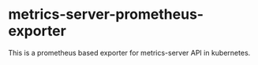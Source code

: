 # metrics-server-prometheus-exporter
This is a prometheus based exporter for metrics-server API in kubernetes.
